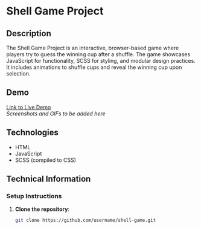 # Shell Game Project

## Description
The Shell Game Project is an interactive, browser-based game where players try to guess the winning cup after a shuffle. The game showcases JavaScript for functionality, SCSS for styling, and modular design practices. It includes animations to shuffle cups and reveal the winning cup upon selection.

## Demo
[Link to Live Demo](#)  
_Screenshots and GIFs to be added here_

## Technologies
- HTML
- JavaScript
- SCSS (compiled to CSS)

## Technical Information

### Setup Instructions
1. **Clone the repository**: 
   ```bash
   git clone https://github.com/username/shell-game.git
